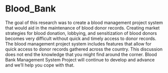 # Blood_Bank
The goal of this research was to create a blood management project system that would aid in the maintenance of blood donor records. Creating market strategies for blood donation, lobbying, and sensitization of blood donors becomes very difficult without quick and timely access to donor records. The blood management project system includes features that allow for quick access to donor records gathered across the country.
This discussion does not end the knowledge that you might find around the corner. Blood Bank Management System Project will continue to develop and advance and we’ll help you cope with that.
